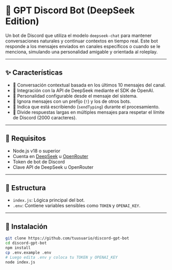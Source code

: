 # 🤖 GPT Discord Bot (DeepSeek Edition)

Un bot de Discord que utiliza el modelo `deepseek-chat` para mantener conversaciones naturales y continuar contextos en tiempo real. Este bot responde a los mensajes enviados en canales específicos o cuando se le menciona, simulando una personalidad amigable y orientada al roleplay.

---

## ✨ Características

- 💬 Conversación contextual basada en los últimos 10 mensajes del canal.
- 🤖 Integración con la API de DeepSeek mediante el SDK de OpenAI.
- 🧠 Personalidad configurable desde el mensaje del sistema.
- 🔁 Ignora mensajes con un prefijo (`!`) y los de otros bots.
- 📡 Indica que está escribiendo (`sendTyping`) durante el procesamiento.
- 🧵 Divide respuestas largas en múltiples mensajes para respetar el límite de Discord (2000 caracteres).

---

## 🔧 Requisitos

- Node.js v18 o superior
- Cuenta en [DeepSeek](https://deepseek.com) u [OpenRouter](https://openrouter.ai)
- Token de bot de Discord
- Clave API de DeepSeek u OpenRouter

---

## 📁 Estructura

- `index.js`: Lógica principal del bot.
- `.env`: Contiene variables sensibles como `TOKEN` y `OPENAI_KEY`.

---

## 🚀 Instalación

```bash
git clone https://github.com/tuusuario/discord-gpt-bot
cd discord-gpt-bot
npm install
cp .env.example .env
# Luego edita .env y coloca tu TOKEN y OPENAI_KEY
node index.js
```
